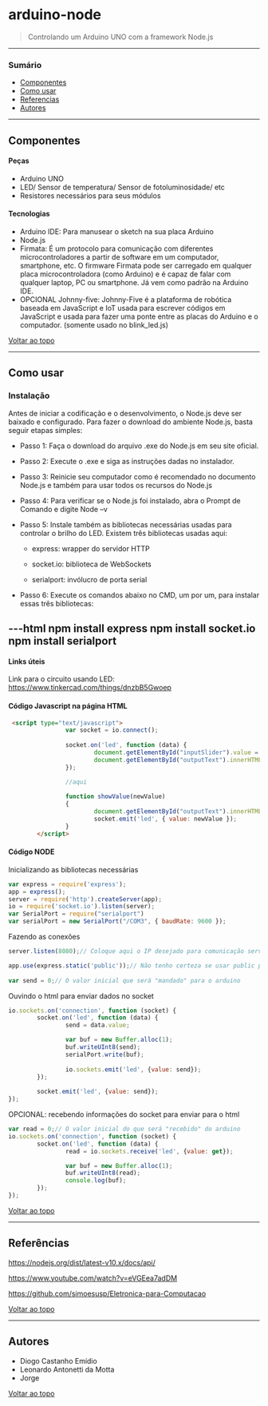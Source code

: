 # arduino-node
> Controlando um Arduino UNO com a framework Node.js

---

### Sumário

- [Componentes](#componentes)
- [Como usar](#como-usar)
- [Referencias](#referencias)
- [Autores](#autores)

---

## Componentes

#### Peças

- Arduino UNO
- LED/ Sensor de temperatura/ Sensor de fotoluminosidade/ etc
- Resistores necessários para seus módulos

#### Tecnologias

- Arduino IDE: Para manusear o sketch na sua placa Arduino
- Node.js
- Firmata: É um protocolo para comunicação com diferentes microcontroladores a partir de software em um computador, smartphone, etc. O firmware Firmata pode ser carregado em qualquer placa microcontroladora (como Arduino) e é capaz de falar com qualquer laptop, PC ou smartphone. Já vem como padrão na Arduino IDE.
- OPCIONAL Johnny-five: Johnny-Five é a plataforma de robótica baseada em JavaScript e IoT usada para escrever códigos em JavaScript e usada para fazer uma ponte entre as placas do Arduino e o computador. (somente usado no blink_led.js)

[Voltar ao topo](#arduino-node)

---

## Como usar

### Instalação

Antes de iniciar a codificação e o desenvolvimento, o Node.js deve ser baixado e configurado. Para fazer o download do ambiente Node.js, basta seguir etapas simples:

- Passo 1: Faça o download do arquivo .exe do Node.js em seu site oficial.

- Passo 2: Execute o .exe e siga as instruções dadas no instalador.

- Passo 3: Reinicie seu computador como é recomendado no documento Node.js e também para usar todos os recursos do Node.js

- Passo 4: Para verificar se o Node.js foi instalado, abra o Prompt de Comando e digite Node –v

- Passo 5: Instale também as bibliotecas necessárias usadas para controlar o brilho do LED. Existem três bibliotecas usadas aqui:

    - express: wrapper do servidor HTTP
    
    - socket.io: biblioteca de WebSockets
    
    - serialport: invólucro de porta serial
 
- Passo 6: Execute os comandos abaixo no CMD, um por um, para instalar essas três bibliotecas:

---html
npm install express
npm install socket.io
npm install serialport
---

#### Links úteis

Link para o circuito usando LED: https://www.tinkercad.com/things/dnzbB5Gwoep 

#### Código Javascript na página HTML

```html
 <script type="text/javascript">
                var socket = io.connect();
               
                socket.on('led', function (data) {
                        document.getElementById("inputSlider").value = data.value;
                        document.getElementById("outputText").innerHTML = data.value;
                });

                //aqui
               
                function showValue(newValue)
                {
                        document.getElementById("outputText").innerHTML=newValue;
                        socket.emit('led', { value: newValue });
                }
        </script>
```

#### Código NODE

Inicializando as bibliotecas necessárias

```javascript
var express = require('express');
app = express();
server = require('http').createServer(app);
io = require('socket.io').listen(server);
var SerialPort = require("serialport")
var serialPort = new SerialPort("/COM3", { baudRate: 9600 });
```

Fazendo as conexões

```javascript
server.listen(8080);// Coloque aqui o IP desejado para comunicação servidor/arduino/usuario

app.use(express.static('public'));// Não tenho certeza se usar public pode causar um risco de segurança, a biblioteca express não tinha documentação boa sobre isso       
 
var send = 0;// O valor inicial que será "mandado" para o arduino
```

Ouvindo o html para enviar dados no socket

```javascript
io.sockets.on('connection', function (socket) {
        socket.on('led', function (data) {
                send = data.value;

                var buf = new Buffer.alloc(1);
                buf.writeUInt8(send);
                serialPort.write(buf);
               
                io.sockets.emit('led', {value: send});   
        });
       
        socket.emit('led', {value: send});
});
```

OPCIONAL: recebendo informações do socket para enviar para o html

```javascript
var read = 0;// O valor inicial do que será "recebido" do arduino
io.sockets.on('connection', function (socket) {
        socket.on('led', function (data) {
                read = io.sockets.receive('led', {value: get});

                var buf = new Buffer.alloc(1);
                buf.writeUInt8(read);
                console.log(buf);  
        });
});
```

[Voltar ao topo](#arduino-node)

---

## Referências

https://nodejs.org/dist/latest-v10.x/docs/api/

https://www.youtube.com/watch?v=eVGEea7adDM

https://github.com/simoesusp/Eletronica-para-Computacao

[Voltar ao topo](#arduino-node)

---

## Autores

- Diogo Castanho Emídio
- Leonardo Antonetti da Motta
- Jorge

[Voltar ao topo](#arduino-node)
